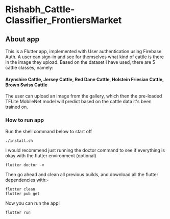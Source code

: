 # Rishabh_Cattle-Classifier_FrontiersMarket

## About app
This is a Flutter app, implemented with User authentication using Firebase Auth. A user can sign-in and see for themselves what kind of cattle is there in the image they upload. Based on the dataset I have used, there are 5 cattle classes, namely:
#### Arynshire Cattle, Jersey Cattle, Red Dane Cattle, Holstein Friesian Cattle, Brown Swiss Cattle

The user can upload an image from the gallery, which then the pre-loaded TFLite MobileNet model will predict based on the cattle data it's been trained on. 

### How to run app
Run the shell command below to start off
```
./install.sh
```

I would recommend just running the doctor command to see if everything is okay with the flutter environment (optional)
```
flutter doctor -v
```

Then go ahead and clean all previous builds, and download all the flutter dependencies with:-
```
flutter clean
flutter pub get
```

Now you can run the app!
```
flutter run
```





